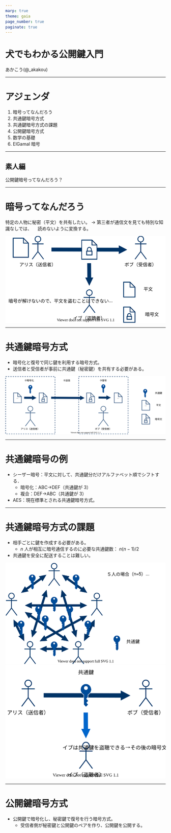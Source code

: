 ```yaml
---
marp: true
theme: gaia
page_number: true
paginate: true
---
```


<style>
img[alt~="center"] {
  display: block;
  margin: 0 auto;
}

</style>

<!--
_class: lead
-->

# 犬でもわかる公開鍵入門

あかこう(@\_akakou)

---

# アジェンダ

<!--
_class: invert
-->

1. 暗号ってなんだろう
2. 共通鍵暗号方式
3. 共通鍵暗号方式の課題
4. 公開鍵暗号方式
5. 数学の基礎
6. ElGamal 暗号

---

<!--
_class: lead

-->

## 素人編

公開鍵暗号ってなんだろう？

---

# 暗号ってなんだろう

特定の人物に秘密（平文）を共有したい。
→ 第三者が通信文を見ても特別な知識なしでは、
　読めないように変換する。

![w:600px center](./img/1-crypto.svg)

---

# 共通鍵暗号方式

- 暗号化と復号で同じ鍵を利用する暗号方式。
- 送信者と受信者が事前に共通鍵（秘密鍵）を共有する必要がある。

![w:950px right:60%](./img/2-comkey.svg)

---

# 共通鍵暗号の例

- シーザー暗号：平文に対して、共通鍵分だけアルファベット順でシフトする．
  - 暗号化：ABC→DEF（共通鍵が 3）
  - 複合：DEF→ABC（共通鍵が 3）
- AES：現在標準とされる共通鍵暗号方式。

---

# 共通鍵暗号方式の課題

- 相手ごとに鍵を作成する必要がある。
  - $n$ 人が相互に暗号通信するのに必要な共通鍵数： $n(n-1)/2$
- 共通鍵を安全に配送することは難しい。

![h:310px](./img/3-share-comkey.svg)![h:310px](./img/4-leak-comkey.svg)

---

# 公開鍵暗号方式

- 公開鍵で暗号化し、秘密鍵で復号を行う暗号方式。
  - 受信者側が秘密鍵と公開鍵のペアを作り、公開鍵を公開する。
